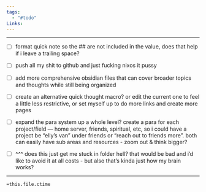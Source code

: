```yaml
---
tags:
  - "#todo"
Links:
---
```

- - -

- [ ] format quick note so the ## are not included in the value, does that help if i leave a trailing space?
- [ ] push all my shit to github and just fucking nixos it pussy
- [ ] add more comprehensive obsidian files that can cover broader topics and thoughts while still being organized
- [ ] create an alternative quick thought macro? or edit the current one to feel a little less restrictive, or set myself up to do more links and create more pages
- [ ] expand the para system up a whole level? create a para for each project/field — home server, friends, spiritual, etc, so i could have a project be “elly’s van” under friends or “reach out to friends more”. both can easily have sub areas and resources - zoom out & think bigger?
- [ ] ^^^ does this just get me stuck in folder hell? that would be bad and i’d like to avoid it at all costs - but also that’s kinda just how my brain works? 







- - -
`=this.file.ctime`